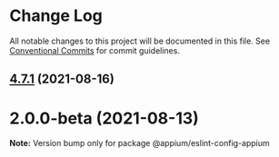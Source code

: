 # Change Log

All notable changes to this project will be documented in this file.
See [Conventional Commits](https://conventionalcommits.org) for commit guidelines.

## [4.7.1](https://github.com/appium/appium/compare/@appium/eslint-config-appium@4.7.0...@appium/eslint-config-appium@4.7.1) (2021-08-16)



# 2.0.0-beta (2021-08-13)

**Note:** Version bump only for package @appium/eslint-config-appium
